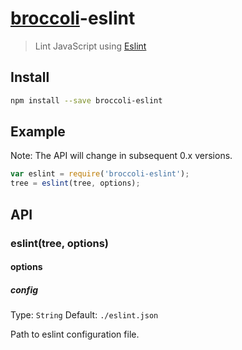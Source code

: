 # [broccoli](https://github.com/joliss/broccoli)-eslint

> Lint JavaScript using [Eslint](http://eslint.org/)

## Install

```bash
npm install --save broccoli-eslint
```

## Example

Note: The API will change in subsequent 0.x versions.

```js
var eslint = require('broccoli-eslint');
tree = eslint(tree, options);
```

## API

### eslint(tree, options)

#### options

##### config

Type: `String`
Default: `./eslint.json`

Path to eslint configuration file.
